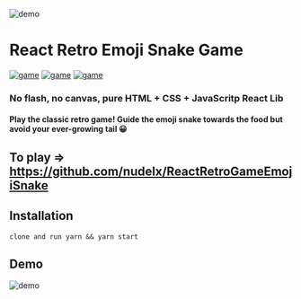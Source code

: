 ![demo](https://github.com/nudelx/ReactRetroGameEmojiSnake/raw/master/readmeAssets/react.png)
# React Retro Emoji Snake Game
[![game](https://img.shields.io/badge/retro-game-green.svg)]()
[![game](https://img.shields.io/badge/react-game-blue.svg)]()
[![game](https://img.shields.io/badge/fun-coding-orange.svg)]()

### No flash, no canvas, pure HTML + CSS + JavaScritp React Lib

#### Play the classic retro game! Guide the emoji snake towards the food but avoid your ever-growing tail 😀

## To play => https://github.com/nudelx/ReactRetroGameEmojiSnake  

## Installation
  `clone and run yarn && yarn start`

## Demo

![demo](https://github.com/nudelx/ReactRetroGameEmojiSnake/raw/master/readmeAssets/snakegif.gif)
